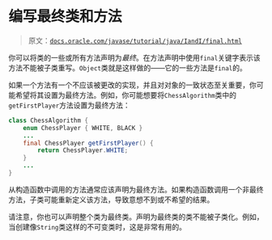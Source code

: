# 编写最终类和方法

> 原文：[`docs.oracle.com/javase/tutorial/java/IandI/final.html`](https://docs.oracle.com/javase/tutorial/java/IandI/final.html)

你可以将类的一些或所有方法声明为*最终*。在方法声明中使用`final`关键字表示该方法不能被子类重写。`Object`类就是这样做的——它的一些方法是`final`的。

如果一个方法有一个不应该被更改的实现，并且对对象的一致状态至关重要，你可能希望将其设置为最终方法。例如，你可能想要将`ChessAlgorithm`类中的`getFirstPlayer`方法设置为最终方法：

```java
class ChessAlgorithm {
    enum ChessPlayer { WHITE, BLACK }
    ...
    final ChessPlayer getFirstPlayer() {
        return ChessPlayer.WHITE;
    }
    ...
}

```

从构造函数中调用的方法通常应该声明为最终方法。如果构造函数调用一个非最终方法，子类可能重新定义该方法，导致意想不到或不希望的结果。

请注意，你也可以声明整个类为最终类。声明为最终类的类不能被子类化。例如，当创建像`String`类这样的不可变类时，这是非常有用的。
